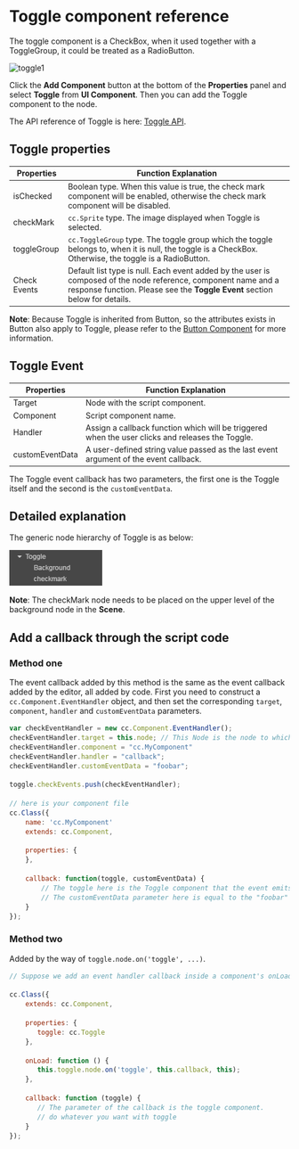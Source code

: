 # Toggle component reference

The toggle component is a CheckBox, when it used together with a ToggleGroup, it could be treated as a RadioButton.

![toggle1](./toggle/toggle.png)

Click the **Add Component** button at the bottom of the **Properties** panel and select **Toggle** from **UI Component**. Then you can add the Toggle component to the node.

The API reference of Toggle is here: [Toggle API](../../../api/en/classes/Toggle.html).

## Toggle properties

| Properties     |   Function Explanation |
| -------------- | ----------- |
| isChecked      | Boolean type. When this value is true, the check mark component will be enabled, otherwise the check mark component will be disabled. |
| checkMark      | `cc.Sprite` type. The image displayed when Toggle is selected. |
| toggleGroup    | `cc.ToggleGroup` type. The toggle group which the toggle belongs to, when it is null, the toggle is a CheckBox. Otherwise, the toggle is a RadioButton. |
| Check Events   | Default list type is null. Each event added by the user is composed of the node reference, component name and a response function. Please see the **Toggle Event** section below for details. |

**Note**: Because Toggle is inherited from Button, so the attributes exists in Button also apply to Toggle, please refer to the [Button Component](button.md) for more information.

## Toggle Event

| Properties      | Function Explanation |
| --------------  | -----------     |
| Target          | Node with the script component.    |
| Component       | Script component name.      |
| Handler         | Assign a callback function which will be triggered when the user clicks and releases the Toggle. |
| customEventData | A user-defined string value passed as the last event argument of the event callback.   |

The Toggle event callback has two parameters, the first one is the Toggle itself and the second is the `customEventData`.

## Detailed explanation

The generic node hierarchy of Toggle is as below:

![toggle-node-tree](./toggle/toggle-node-tree.png)

**Note**: The checkMark node needs to be placed on the upper level of the background node in the **Scene**.

## Add a callback through the script code

### Method one

The event callback added by this method is the same as the event callback added by the editor, all added by code. First you need to construct a `cc.Component.EventHandler` object, and then set the corresponding `target`, `component`, `handler` and `customEventData` parameters.

```js
var checkEventHandler = new cc.Component.EventHandler();
checkEventHandler.target = this.node; // This Node is the node to which your event processing code component belongs.
checkEventHandler.component = "cc.MyComponent"
checkEventHandler.handler = "callback";
checkEventHandler.customEventData = "foobar";

toggle.checkEvents.push(checkEventHandler);

// here is your component file
cc.Class({
    name: 'cc.MyComponent'
    extends: cc.Component,

    properties: {
    },

    callback: function(toggle, customEventData) {
        // The toggle here is the Toggle component that the event emits.
        // The customEventData parameter here is equal to the "foobar" you set earlier.
    }
});
```

### Method two

Added by the way of `toggle.node.on('toggle', ...)`.

```js
// Suppose we add an event handler callback inside a component's onLoad method and event handlers in the callback function:

cc.Class({
    extends: cc.Component,

    properties: {
       toggle: cc.Toggle
    },

    onLoad: function () {
       this.toggle.node.on('toggle', this.callback, this);
    },

    callback: function (toggle) {
       // The parameter of the callback is the toggle component.
       // do whatever you want with toggle
    }
});
```
